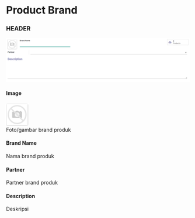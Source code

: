 # Product Brand

### <a name="bagian-header">HEADER</a>

![](../img/product-brand/form.png)

#### <a name="field-image">Image</a>

![](../img/product-brand/image.png)<br/>
Foto/gambar brand produk

#### <a name="field-name">Brand Name</a>

Nama brand produk

#### <a name="field-partner-id">Partner</a>

Partner brand produk

#### <a name="field-description">Description</a>

Deskripsi
